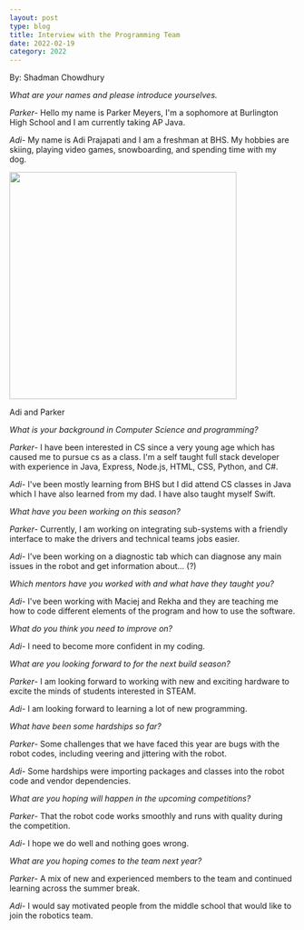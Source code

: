 ```yaml
---
layout: post
type: blog
title: Interview with the Programming Team
date: 2022-02-19
category: 2022
---
```

By: Shadman Chowdhury

*What are your names and please introduce yourselves.*

_Parker_- Hello my name is Parker Meyers, I'm a sophomore at Burlington High School and I am currently taking AP Java.

_Adi_- My name is Adi Prajapati and I am a freshman at BHS. My hobbies are skiing, playing video games, snowboarding, and spending time with my dog.

<p class="img-container"><img data-fancybox class="img-responsive" src="{{site.baseurl}}/images/uploads/2022/02/image_67188225-768x576.jpg" width="400" /></p>
<p class="caption">Adi and Parker</p>

*What is your background in Computer Science and programming?*

_Parker_- I have been interested in CS since a very young age which has caused me to pursue cs as a class. I'm a self taught full stack developer with experience in Java, Express, Node.js, HTML, CSS, Python, and C#. 

_Adi_- I've been mostly learning from BHS but I did attend CS classes in Java which I have also learned from my dad. I have also taught myself Swift. 
 

*What have you been working on this season?*

_Parker_- Currently, I am working on integrating sub-systems with a friendly interface to make the drivers and technical teams jobs easier.

_Adi_- I've been working on a diagnostic tab which can diagnose any main issues in the robot and get information about... (?)
 

*Which mentors have you worked with and what have they taught you?*

_Adi_- I've been working with Maciej and Rekha and they are teaching me how to code different elements of the program and how to use the software. 
 

*What do you think you need to improve on?*

_Adi_- I need to become more confident in my coding.
 

*What are you looking forward to for the next build season?*

_Parker_- I am looking forward to working with new and exciting hardware to excite the minds of students interested in STEAM.

_Adi_- I am looking forward to learning a lot of new programming.
 

*What have been some hardships so far?*

_Parker_- Some challenges that we have faced this year are bugs with the robot codes, including veering and jittering with the robot. 

_Adi_- Some hardships were importing packages and classes into the robot code and vendor dependencies. 


*What are you hoping will happen in the upcoming competitions?*

_Parker_- That the robot code works smoothly and runs with quality during the competition. 

_Adi_- I hope we do well and nothing goes wrong. 
 

*What are you hoping comes to the team next year?*

_Parker_- A mix of new and experienced members to the team and continued learning across the summer break. 

_Adi_- I would say motivated people from the middle school that would like to join the robotics team. 